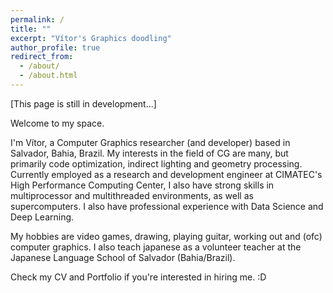 ```yaml
---
permalink: /
title: ""
excerpt: "Vítor's Graphics doodling"
author_profile: true
redirect_from: 
  - /about/
  - /about.html
---
```


[This page is still in development...]

Welcome to my space.

I'm Vítor, a Computer Graphics researcher (and developer) based in Salvador, Bahia, Brazil.
My interests in the field of CG are many, but primarily code optimization, indirect lighting and geometry processing. Currently employed as a research and development engineer at CIMATEC's High Performance Computing Center, I also have strong skills in multiprocessor and multithreaded environments, as well as supercomputers. I also have professional experience with Data Science and Deep Learning. 

My hobbies are video games, drawing, playing guitar, working out and (ofc) computer graphics. I also teach japanese as a volunteer teacher at the Japanese Language School of Salvador (Bahia/Brazil).

Check my CV and Portfolio if you're interested in hiring me. :D

